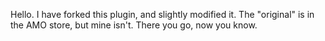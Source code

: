 Hello. I have forked this plugin, and slightly modified it. The "original" is in the AMO store, but mine isn't. There you go, now you know.

